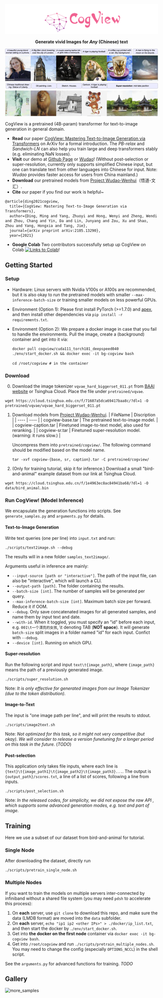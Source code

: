 <p align="center">
    <img src="assets/logo.png"/>
</p>
<p align="center">
<b>Generate vivid Images for <i>Any</i> (Chinese) text</b>
</p>

![teaser](assets/cogviewcase.png)

CogView is a pretrained (4B-param) transformer for text-to-image generation in general domain.

* **Read** our paper [CogView: Mastering Text-to-Image Generation via Transformers](https://arxiv.org/pdf/2105.13290.pdf) on ArXiv for a formal introduction. The *PB-relax* and *Sandwich-LN* can also help you train large and deep transformers stably (e.g. eliminating NaN losses).
* **Visit** our demo at [Github Page](https://thudm.github.io/CogView/index.html) or [Wudao](https://wudao.aminer.cn/CogView/)! (Without post-selection or super-resolution, currently only supports simplified Chinese input, but one can translate text from other languages into Chinese for input. Note: *Wudao* provides faster access for users from China mainland.)
* **Download** our pretrained models from [Project Wudao-Wenhui](https://resource.wudaoai.cn/home?ind=2&name=WuDao%20WenHui&id=1399364355975327744)（悟道-文汇）.
* **Cite** our paper if you find our work is helpful~ 
```
@article{ding2021cogview,
  title={CogView: Mastering Text-to-Image Generation via Transformers},
  author={Ding, Ming and Yang, Zhuoyi and Hong, Wenyi and Zheng, Wendi and Zhou, Chang and Yin, Da and Lin, Junyang and Zou, Xu and Shao, Zhou and Yang, Hongxia and Tang, Jie},
  journal={arXiv preprint arXiv:2105.13290},
  year={2021}
```
* **Google Colab** Two contributors successfully setup up CogView on Colab [![Links to Colab](https://colab.research.google.com/assets/colab-badge.svg)](https://github.com/THUDM/CogView/issues/10)! 
## Getting Started
### Setup
* Hardware: Linux servers with Nvidia V100s or A100s are recommended, but it is also okay to run the pretrained models with smaller `--max-inference-batch-size` or training smaller models on less powerful GPUs.
* Environment (Option 1): Please first install PyTorch (>=1.7.0) and [apex](https://github.com/NVIDIA/apex), and then install other dependencies via `pip install -r requirements.txt`.

* Environment (Option 2): We prepare a docker image in case that you fail to handle the environments. Pull the image, create a (background) container and get into it via:
    ```
    docker pull cogview/cuda111_torch181_deepspeed040
    ./env/start_docker.sh && docker exec -it bg-cogview bash
    
    cd /root/cogview # in the container
    ```

### Download
0. Download the image tokenizer `vqvae_hard_biggerset_011.pt` from [BAAI website](https://resource.wudaoai.cn/home?ind=2&name=WuDao%20WenHui&id=1399364355975327744) or Tsinghua Cloud. Place the file under `pretrained/vqvae`.
```
wget https://cloud.tsinghua.edu.cn/f/71607a5dca69417baa8c/?dl=1 -O pretrained/vqvae/vqvae_hard_biggerset_011.pt
```
1. Download models from [Project Wudao-Wenhui](https://resource.wudaoai.cn/home?ind=2&name=WuDao%20WenHui&id=1399364355975327744). 
    |  FileName   | Discription  |
    |  ----  | ----  |
    | cogview-base.tar | The pretrained text-to-image model. |
    | cogview-caption.tar | Finetuned image-to-text model, also used for reranking. |
    | cogview-sr.tar | Finetuned super-resolution model. (warning: it runs slow.) |

    Uncompress them into `pretrained/cogview/`. The following command should be modified based on the model name.
    ```
    tar -xvf cogview-{base, sr, caption}.tar -C pretrained/cogview/
    ```
2. (Only for training tutorial, skip it for inference.) Download a small "bird-and-animal" example dataset from our link at Tsinghua Cloud.
```
wget https://cloud.tsinghua.edu.cn/f/1e4963ec8ac84941ba68/?dl=1 -O data/bird_animal.bin
```

### Run CogView! (Model Inference)
We encapsulate the generation functions into scripts. See `generate_samples.py` and `arguments.py` for details.

#### Text-to-Image Generation
Write text queries (one per line) into `input.txt` and run:
```
./scripts/text2image.sh --debug
```
The results will in a new folder `samples_text2image/`.

Arguments useful in inference are mainly:
* `--input-source [path or "interactive"]`. The path of the input file, can also be "interactive", which will launch a CLI.
* `--output-path [path]`. The folder containing the results.
* `--batch-size [int]`. The number of samples will be generated per query.
* `--max-inference-batch-size [int]`. Maximum batch size per forward. Reduce it if OOM. 
* `--debug`. Only save concatenated images for all generated samples, and name them by input text and date. 
* `--with-id`. When it toggled, you must specify an "id" before each input, e.g. `001\t一个漂亮的女孩`, \t denoting TAB (**NOT space**). It will generate `batch-size` split images in a folder named "id" for each input. Confict with `--debug`.
* `--device [int]`. Running on which GPU. 

#### Super-resolution
Run the following script and input `text\t{image_path}`, where `{image_path}` means the path of a previously generated image.
```
./scripts/super_resolution.sh
```
Note: *It is only effective for generated images from our Image Tokenizer (due to the token distribution).*

#### Image-to-Text
The input is "one image path per line", and will print the results to stdout.
```
./scripts/image2text.sh
``` 
Note: *Not optimized for this task, so it might not very competitive (but okay). We will consider to release a version funetuning for a longer period on this task in the future.* (*TODO*)

#### Post-selection
This application only takes file inputs, where each line is `{text}\t{image_path1}\t{image_path2}\t{image_path3}...`.
The output is `{output_path}/scores.txt`, a line of a list of scores, following a line from inputs.
```
./scripts/post_selection.sh
```

Note: *In the released codes, for simplicity, we did not expose the raw API , which supports some advanced generation modes, e.g. text and part of image.*

## Training
Here we use a subset of our dataset from bird-and-animal for tutorial.
### Single Node 
After downloading the dataset, directly run
```
./scripts/pretrain_single_node.sh
```
### Multiple Nodes 
If you want to train the models on multiple servers inter-connected by infiniband without a shared file system (you may need `pdsh` to accelerate this process):
1. On **each** server, use `git clone` to download this repo, and make sure the data (LMDB format) are moved into the `data` subfolder. 
2. On **each** server, `echo "ip1 ip2 <other IPs>" > ./docker/ip_list.txt`, and then start the docker by `./env/start_docker.sh`.
3. Get into **the docker on the first node** container via `docker exec -it bg-cogview bash`.
4. Get into `/root/cogview` and run `./scripts/pretrain_multiple_nodes.sh`. You may need to change the config (especially `OPTIONS_NCCL`) in the shell script.

See the `arguments.py` for advanced functions for training.
*TODO*

## Gallery
![more_samples](assets/coco_new.png)
